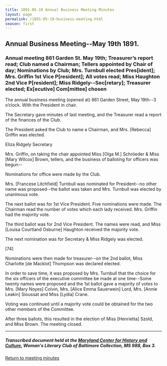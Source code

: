 ```yaml
---
title: 1891-05-19 Annual Business Meeting Minutes
layout: page
permalink: /1891-05-19-business-meeting.html
season: first
---
```


<style>
    #maincontent{
        font-size:1.4em;
    }
</style>

## Annual Business Meeting--May 19th 1891.

### Annual meeting 861 Garden St. May 19th; Treasurer’s report read; Club named a Chairman; Tellers appointed by Chair of day; Nominations by Club; Mrs. Turnbull elected Pres[ident]; Mrs. Griffin 1st Vice P[resident]; All votes read; Miss Haughton 2nd Vice P[resident]; Miss Ridgely--Sec[retary]; Treasurer elected; Ex[ecutive] Com[mittee] chosen

The annual business meeting (opened at) 861 Garden Street, May 19th--3 o’clock. With the President in chair.

The Secretary gave minutes of last meeting, and the Treasurer read a report of the finances of the Club.

The President asked the Club to name a Chairman, and Mrs. [Rebecca] Griffin was elected.

Eliza Ridgely
Secretary

Mrs. Griffin, on taking the chair appointed Miss [Olga M.] Schröeder & Miss [Mary Wilcox] Brown, tellers, and the business of balloting for officers was begun--

Nominations for office were made by the Club.

Mrs. [Francese Litchfield] Turnbull was nominated for President--no other name was proposed--the ballot was taken and Mrs. Turnbull was elected by unanimous vote.

The next ballot was for 1st Vice President. Five nominations were made. The Chairman read the number of votes which each lady received. Mrs. Griffin had the majority vote.

The third ballot was for 2nd Vice President. The names were read, and Miss [Louisa Courtland Osburne] Haughton received the majority vote.

The next nomination was for Secretary & Miss Ridgely was elected.

[74]

Nominations were then made for treasurer--on the 2nd ballot, Miss Charlotte [de Macklot] Thompson was declared elected.

In order to save time, it was proposed by Mrs. Turnbull that the choice for the six officers of the executive committee be made at one time--Some twenty names were proposed and the 1st ballot gave a majority of votes to Mrs. [Mary Noyes] Colvin, Mrs. [Alice Emma Sauerwein] Lord, Mrs. [Annie Leakin] Sioussat and Miss [Lydia] Crane.

Voting was continued until a majority vote could be obtained for the two other members of the Committee.

After three ballots, this resulted in the election of Miss [Henrietta] Szold, and Miss Brown. The meeting closed.

<hr>

##### Transcribed document held at the [Maryland Center for History and Culture](http://mdhs.org/), Woman's Literary Club of Baltimore Collection, MS 988, Box 3. 

[Return to meeting minutes](https://elizajames.github.io/WLCB_draft/search/index.html?q=%2Bseason%3Afirst)